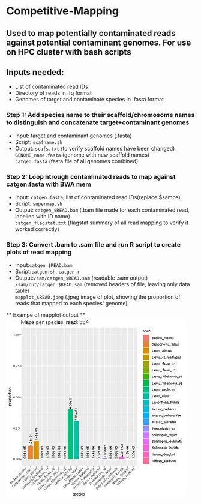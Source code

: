 # Competitive-Mapping
Used to map potentially contaminated reads against potential contaminant genomes. For use on HPC cluster with bash scripts
---
## Inputs needed:
- List of contaminated read IDs
- Directory of reads in .fq format
- Genomes of target and contaminate species in .fasta format

### Step 1: Add species name to their scaffold/chromosome names to distinguish and concatenate target+contaminant genomes  
- Input: target and contaminant genomes (.fasta)
- Script: `scafname.sh`  
- Output: `scafs.txt` (to verify scaffold names have been changed)    
          `GENOME_name.fasta` (genome with new scaffold names)  
          `catgen.fasta` (fasta file of all genomes combined)  

### Step 2: Loop htrough contaminated reads to map against catgen.fasta with BWA mem   
- Input: `catgen.fasta`, list of contaminated read IDs(replace $samps)
- Script: `supermap.sh`
- Output: `catgen_$READ.bam` (.bam file made for each contaminated read, labelled with ID name)  
         `catgen_flagstat.txt` (flagstat summary of all read mapping to verify it worked correctly)  
           
### Step 3: Convert .bam to .sam file and run R script to create plots of read mapping   
- Input:`catgen_$READ.bam`
- Script:`catgen.sh`, `catgen.r`  
- Output:`/sam/catgen_$READ.sam` (readable .sam output)  
        `/sam/cut/catgen_$READ.sam` (removed headers of file, leaving only data table)  
        `mapplot_$READ.jpeg` (.jpeg image of plot, showing the proportion of reads that mapped to each species' genome)

** Exampe of mapplot output **
![mapplot for read 564](mapplot_564.jpeg)

